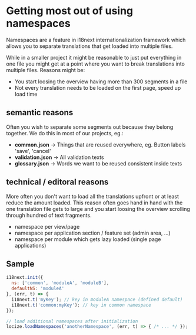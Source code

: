 # Getting most out of using namespaces

Namespaces are a feature in i18next internationalization framework which allows you to separate translations that get loaded into multiple files.

While in a smaller project it might be reasonable to just put everything in one file you might get at a point where you want to break translations into multiple files. Reasons might be:

- You start loosing the overview having more than 300 segments in a file
- Not every translation needs to be loaded on the first page, speed up load time


## semantic reasons

Often you wish to separate some segments out because they belong together. We do this in most of our projects, eg.:

- **common.json** -> Things that are reused everywhere, eg. Button labels 'save', 'cancel'
- **validation.json** -> All validation texts
- **glossary.json** -> Words we want to be reused consistent inside texts


## technical / editoral reasons

More often you don't want to load all the translations upfront or at least reduce the amount loaded. This reason often goes hand in hand with the one translation file gets to large and you start loosing the overview scrolling through hundred of text fragments.

- namespace per view/page
- namespace per application section / feature set (admin area, ...)
- namespace per module which gets lazy loaded (single page applications)

## Sample

```js
i18next.init({
  ns: ['common', 'moduleA', 'moduleB'],
  defaultNS: 'moduleA'
}, (err, t) => {
  i18next.t('myKey'); // key in moduleA namespace (defined default)
  i18next.t('common:myKey'); // key in common namespace
});

// load additional namespaces after initialization
locize.loadNamespaces('anotherNamespace', (err, t) => { /* ... */ });
```